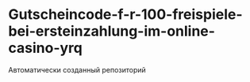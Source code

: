# Gutscheincode-f-r-100-freispiele-bei-ersteinzahlung-im-online-casino-yrq
Автоматически созданный репозиторий
